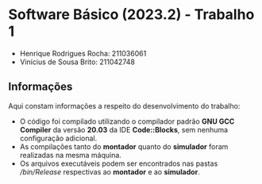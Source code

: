 # Software Básico (2023.2) - Trabalho 1
- Henrique Rodrigues Rocha: 211036061
- Vinícius de Sousa Brito: 211042748

## Informações

Aqui constam informações a respeito do desenvolvimento do trabalho:

- O código foi compilado utilizando o compilador padrão **GNU GCC Compiler** da versão **20.03** da IDE **Code::Blocks**, sem nenhuma configuração adicional.
- As compilações tanto do **montador** quanto do **simulador** foram realizadas na mesma máquina.
- Os arquivos executáveis podem ser encontrados nas pastas */bin/Release* respectivas ao **montador** e ao **simulador**.
